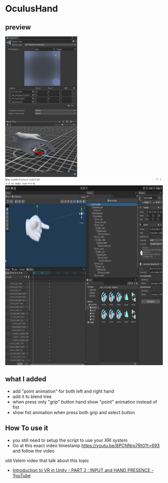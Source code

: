 # OculusHand

## preview

<p float="left">
<img src="./Img/blendTree.png" width="230" height="450" />
<img src="./Img/PointAnimation.png" width="900" height="600" />
</p>

## what I added

- add "point animation" for both left and right hand
- add it to blend tree
- when press only "grip" button hand show "point" animation instead of fist
- show fist animation when press both grip and select button

## How To use it

- you still need to setup the script to use your XRI system
- Go at this exact video timestamp https://youtu.be/8PCNNro7Rt0?t=693 and follow the video

old Valem video that talk about this topic

- [Introduction to VR in Unity - PART 2 : INPUT and HAND PRESENCE - YouTube](https://www.youtube.com/watch?v=VdT0zMcggTQ&t=1s)

